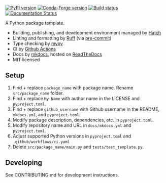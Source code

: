 [![PyPI version](https://badge.fury.io/py/package_name.svg)](https://badge.fury.io/py/package_name)
[![Conda-Forge version](https://img.shields.io/conda/vn/conda-forge/package_name)](https://anaconda.org/conda-forge/package_name)
[![Build status](https://github.com/github_username/package_name/actions/workflows/ci.yaml/badge.svg)](https://github.com/github_username/package_name/actions/workflows/ci.yaml)
[![Documentation Status](https://readthedocs.org/projects/package_name/badge/?version=latest)](https://package_name.readthedocs.io/en/latest/?badge=latest)

A Python package template.

- Building, publishing, and development environment managed by [Hatch](https://hatch.pypa.io/latest/)
- Linting and formatting by [Ruff](https://docs.astral.sh/ruff/) (via [pre-commit](https://pre-commit.com/))
- Type checking by [mypy](https://mypy-lang.org/)
- CI by [Github Actions](https://github.com/features/actions)
- Docs by [mkdocs](https://www.mkdocs.org/), hosted on [ReadTheDocs](https://about.readthedocs.com/)
- MIT licensed

## Setup

1. Find + replace `package_name` with package name. Rename `src/package_name` folder.
2. Find + replace `My Name` with author name in the LICENSE and `pyproject.toml`.
3. Find + replace `github_username` with Github username in the README, `mkdocs.yml`, and `pyproject.toml`.
2. Modify package description, dependencies, etc. in `pyproject.toml`.
3. Modify repository name and URL in `docs/mkdocs.yml` and `pyproject.toml`.
4. Adjust supported Python versions in `pyproject.toml` and `.github/workflows/ci.yaml`
5. Delete `src/package_name/main.py` and `tests/test_template.py`.

## Developing

See CONTRIBUTING.md for development instructions.